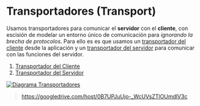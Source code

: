 # Transportadores (Transport)
Usamos transportadores para comunicar el **servidor** con el **cliente**, con escisión de modelar un entorno único de comunicación para *ignorando la brecha de protocolos*. Para ello es es que usamos un [transportador del cliente][Transport Client] desde la aplicación y un [transportador del servidor][Transport Server] para comunicar con las funciones del servidor. 

1. [Transportador del Cliente][Transport Client]
2. [Transportador del Servidor][Transport Server]

[![Diagrama Transportadores](../assets/Diagrama%20Transportadores.png)](https://googledrive.com/host/0B7UPJuUjo-_WcUVsZTlOUmdlV3c)
> https://googledrive.com/host/0B7UPJuUjo-_WcUVsZTlOUmdlV3c

[Transport Client]: ./TransportClient.md
[Transport Server]: ./TransportServer.md